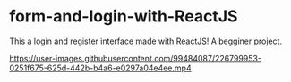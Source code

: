 # form-and-login-with-ReactJS

This a login and register interface made with ReactJS! A begginer project.

https://user-images.githubusercontent.com/99484087/226799953-0251f675-625d-442b-b4a6-e0297a04e4ee.mp4

